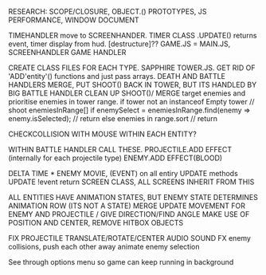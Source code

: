 RESEARCH: SCOPE/CLOSURE,  OBJECT.() PROTOTYPES, JS PERFORMANCE, WINDOW DOCUMENT

TIMEHANDLER move to SCREENHANDER.
TIMER CLASS .UPDATE() returns event, timer display from hud.  [destructure]??
GAME.JS = MAIN.JS,  SCREENHANDLER GAME HANDLER

CREATE CLASS FILES FOR EACH TYPE.  SAPPHIRE TOWER.JS.  GET RID OF 'ADD'entity'() functions and just pass arrays. 
DEATH AND BATTLE HANDLERS MERGE, PUT SHOOT() BACK IN TOWER, BUT ITS HANDLED BY BIG BATTLE HANDLER
CLEAN UP SHOOT()/ MERGE target enemies and prioritise enemies in tower range.
if tower not an instanceof Empty tower // shoot
enemiesInRange[]
if enemySelect = enemiesInRange.find(enemy => enemy.isSelected); // return
else enemies in range.sort // return

CHECKCOLLISION WITH MOUSE WITHIN EACH ENTITY?

WITHIN BATTLE HANDLER CALL THESE.
PROJECTILE.ADD EFFECT (internally for each projectile type)  ENEMY.ADD EFFECT(BLOOD)

DELTA TIME * ENEMY MOVIE, (EVENT) on all entiry UPDATE methods UPDATE !event return
SCREEN CLASS, ALL SCREENS INHERIT FROM THIS  

ALL ENTITIES HAVE ANIMATION STATES, BUT ENEMY STATE DETERMINES ANIMATION ROW (ITS NOT A STATE)
MERGE UPDATE MOVEMENT FOR ENEMY AND PROJECTILE / GIVE DIRECTION/FIND ANGLE
MAKE USE OF POSITION AND CENTER, REMOVE HITBOX OBJECTS

FIX PROJECTILE TRANSLATE/ROTATE/CENTER
AUDIO SOUND FX
enemy collisions, push each other away
animate enemy selection

See through options menu so game can keep running in background 





